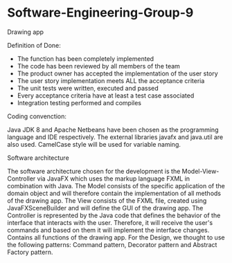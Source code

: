 # Software-Engineering-Group-9
Drawing app


Definition of Done: 

- The function has been completely implemented 
- The code has been reviewed by all members of the team 
- The product owner has accepted the implementation of the user story 
- The user story implementation meets ALL the acceptance criteria 
- The unit tests were written, executed and passed 
- Every acceptance criteria have at least a test case associated 
- Integration testing performed and compiles 

 

Coding convenction:

Java JDK 8 and Apache Netbeans have been chosen as the programming language and IDE respectively. The external libraries javafx and java.util are also used.
CamelCase style will be used for variable naming. 

 

Software architecture 

The software architecture chosen for the development is the Model-View-Controller via JavaFX which uses the markup language FXML in combination with Java. 
The Model consists of the specific application of the domain object and will therefore contain the implementation of all methods of the drawing app. 
The View consists of the FXML file, created using JavaFXSceneBuilder and will define the GUI of the drawing app. 
The Controller is represented by the Java code that defines the behavior of the interface that interacts with the user. Therefore, it will receive the user's commands and based on them it will implement the interface changes. Contains all functions of the drawing app. 
For the Design, we thought to use the following patterns: Command pattern, Decorator pattern and Abstract Factory pattern.  
